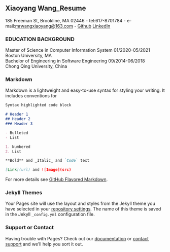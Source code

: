 ## Xiaoyang Wang_Resume

185 Freeman St, Brookline, MA 02446 - tel:617-8701784 - e-mail:mrwangxiaoyang@163.com - [Github](https://github.com/gnayoaixgnaw) [LinkedIn](https://www.linkedin.com/in/xiaoyang-wang-a57798205/)

### EDUCATION BACKGROUND

  Master of Science in Computer Information System 01/2020-05/2021  
Boston University, MA   
  Bachelor of Engineering in Software Engineering	09/2014-06/2018  
Chong Qing University, China  



### Markdown

Markdown is a lightweight and easy-to-use syntax for styling your writing. It includes conventions for

```markdown
Syntax highlighted code block

# Header 1
## Header 2
### Header 3

- Bulleted
- List

1. Numbered
2. List

**Bold** and _Italic_ and `Code` text

[Link](url) and ![Image](src)
```

For more details see [GitHub Flavored Markdown](https://guides.github.com/features/mastering-markdown/).

### Jekyll Themes

Your Pages site will use the layout and styles from the Jekyll theme you have selected in your [repository settings](https://github.com/gnayoaixgnaw/gnayoaixgnaw.github.io/settings). The name of this theme is saved in the Jekyll `_config.yml` configuration file.

### Support or Contact

Having trouble with Pages? Check out our [documentation](https://docs.github.com/categories/github-pages-basics/) or [contact support](https://support.github.com/contact) and we’ll help you sort it out.
